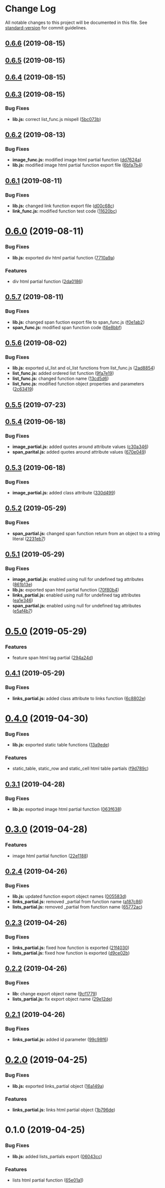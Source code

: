 # Change Log

All notable changes to this project will be documented in this file. See [standard-version](https://github.com/conventional-changelog/standard-version) for commit guidelines.

<a name="0.6.6"></a>
## [0.6.6](https://github.com/kilisio/html_partials/compare/v0.6.5...v0.6.6) (2019-08-15)



<a name="0.6.5"></a>
## [0.6.5](https://github.com/kilisio/html_partials/compare/v0.6.4...v0.6.5) (2019-08-15)



<a name="0.6.4"></a>
## [0.6.4](https://github.com/kilisio/html_partials/compare/v0.6.3...v0.6.4) (2019-08-15)



<a name="0.6.3"></a>
## [0.6.3](https://github.com/kilisio/html_partials/compare/v0.6.2...v0.6.3) (2019-08-15)


### Bug Fixes

* **lib.js:** correct list_func.js mispell ([5bc073b](https://github.com/kilisio/html_partials/commit/5bc073b))



<a name="0.6.2"></a>
## [0.6.2](https://github.com/kilisio/html_partials/compare/v0.6.1...v0.6.2) (2019-08-13)


### Bug Fixes

* **image_func.js:** modified image html partial function ([dd7624a](https://github.com/kilisio/html_partials/commit/dd7624a))
* **lib.js:** modified image html partial function export file ([6bfa7b4](https://github.com/kilisio/html_partials/commit/6bfa7b4))



<a name="0.6.1"></a>
## [0.6.1](https://github.com/kilisio/html_partials/compare/v0.6.0...v0.6.1) (2019-08-11)


### Bug Fixes

* **lib.js:** changed link function export file ([d00c68c](https://github.com/kilisio/html_partials/commit/d00c68c))
* **link_func.js:** modified function test code ([11620bc](https://github.com/kilisio/html_partials/commit/11620bc))



<a name="0.6.0"></a>
# [0.6.0](https://github.com/kilisio/html_partials/compare/v0.5.7...v0.6.0) (2019-08-11)


### Bug Fixes

* **lib.js:** exported div html partial function ([7710a9a](https://github.com/kilisio/html_partials/commit/7710a9a))


### Features

* div html partial function ([2da0186](https://github.com/kilisio/html_partials/commit/2da0186))



<a name="0.5.7"></a>
## [0.5.7](https://github.com/kilisio/html_partials/compare/v0.5.6...v0.5.7) (2019-08-11)


### Bug Fixes

* **lib.js:** changed span fuction export file to span_func.js ([f0e1ab2](https://github.com/kilisio/html_partials/commit/f0e1ab2))
* **span_func.js:** modified span function code ([f4e8bbf](https://github.com/kilisio/html_partials/commit/f4e8bbf))



<a name="0.5.6"></a>
## [0.5.6](https://github.com/kilisio/html_partials/compare/v0.5.5...v0.5.6) (2019-08-02)


### Bug Fixes

* **lib.js:** exported ul_list and ol_list functions from list_func.js ([2ad8854](https://github.com/kilisio/html_partials/commit/2ad8854))
* **list_func.js:** added ordered list function ([9fa7e19](https://github.com/kilisio/html_partials/commit/9fa7e19))
* **list_func.js:** changed function name ([13cd5d6](https://github.com/kilisio/html_partials/commit/13cd5d6))
* **list_func.js:** modified function object properties and parameters ([2c63419](https://github.com/kilisio/html_partials/commit/2c63419))



<a name="0.5.5"></a>
## [0.5.5](https://github.com/kilisio/html_partials/compare/v0.5.4...v0.5.5) (2019-07-23)



<a name="0.5.4"></a>
## [0.5.4](https://github.com/kilisio/html_partials_lib/compare/v0.5.3...v0.5.4) (2019-06-18)


### Bug Fixes

* **image_partial.js:** added quotes around attribute values ([c30a346](https://github.com/kilisio/html_partials_lib/commit/c30a346))
* **span_parital.js:** added quotes around attribute values ([670e049](https://github.com/kilisio/html_partials_lib/commit/670e049))



<a name="0.5.3"></a>
## [0.5.3](https://github.com/kilisio/html_partials_lib/compare/v0.5.2...v0.5.3) (2019-06-18)


### Bug Fixes

* **image_partial.js:** added class attribute ([330d499](https://github.com/kilisio/html_partials_lib/commit/330d499))



<a name="0.5.2"></a>
## [0.5.2](https://github.com/kilisio/html_partials_lib/compare/v0.5.1...v0.5.2) (2019-05-29)


### Bug Fixes

* **span_partial.js:** changed span function return from an object to a string literal ([2231eb7](https://github.com/kilisio/html_partials_lib/commit/2231eb7))



<a name="0.5.1"></a>
## [0.5.1](https://github.com/kilisio/html_partials_lib/compare/v0.5.0...v0.5.1) (2019-05-29)


### Bug Fixes

* **image_partial.js:** enabled using null for undefined tag attributes ([861b13e](https://github.com/kilisio/html_partials_lib/commit/861b13e))
* **lib.js:** exported span html partial function ([70f80b4](https://github.com/kilisio/html_partials_lib/commit/70f80b4))
* **links_partial.js:** enabled using null for undefined tag attributes ([ea1e346](https://github.com/kilisio/html_partials_lib/commit/ea1e346))
* **span_partial.js:** enabled using null for undefined tag attributes ([e5af4b7](https://github.com/kilisio/html_partials_lib/commit/e5af4b7))



<a name="0.5.0"></a>
# [0.5.0](https://github.com/kilisio/html_partials_lib/compare/v0.4.1...v0.5.0) (2019-05-29)


### Features

* feature span html tag partial ([294a24d](https://github.com/kilisio/html_partials_lib/commit/294a24d))



<a name="0.4.1"></a>
## [0.4.1](https://github.com/kilisio/html_partials_lib/compare/v0.4.0...v0.4.1) (2019-05-29)


### Bug Fixes

* **links_partial.js:** added class attribute to links function ([6c8802e](https://github.com/kilisio/html_partials_lib/commit/6c8802e))



<a name="0.4.0"></a>
# [0.4.0](https://github.com/kilisio/html_partials_lib/compare/v0.3.1...v0.4.0) (2019-04-30)


### Bug Fixes

* **lib.js:** exported static table functions ([13a9ede](https://github.com/kilisio/html_partials_lib/commit/13a9ede))


### Features

* static_table, static_row and static_cell html table partials ([f9d789c](https://github.com/kilisio/html_partials_lib/commit/f9d789c))



<a name="0.3.1"></a>
## [0.3.1](https://github.com/kilisio/html_partials_lib/compare/v0.3.0...v0.3.1) (2019-04-28)


### Bug Fixes

* **lib.js:** exported image html partial function ([063f638](https://github.com/kilisio/html_partials_lib/commit/063f638))



<a name="0.3.0"></a>
# [0.3.0](https://github.com/kilisio/html_partials_lib/compare/v0.2.4...v0.3.0) (2019-04-28)


### Features

* image html partial function ([22e1188](https://github.com/kilisio/html_partials_lib/commit/22e1188))



<a name="0.2.4"></a>
## [0.2.4](https://github.com/kilisio/html_partials_lib/compare/v0.2.3...v0.2.4) (2019-04-26)


### Bug Fixes

* **lib.js:** updated function export object names ([005583d](https://github.com/kilisio/html_partials_lib/commit/005583d))
* **links_partial.js:** removed _partial from function name ([a187c86](https://github.com/kilisio/html_partials_lib/commit/a187c86))
* **lists_partial.js:** removed _partial from function name ([65772ac](https://github.com/kilisio/html_partials_lib/commit/65772ac))



<a name="0.2.3"></a>
## [0.2.3](https://github.com/kilisio/html_partials_lib/compare/v0.2.2...v0.2.3) (2019-04-26)


### Bug Fixes

* **links_partial.js:** fixed how function is exported ([21f4030](https://github.com/kilisio/html_partials_lib/commit/21f4030))
* **lists_partial.js:** fixed how function is exported ([d9ce02b](https://github.com/kilisio/html_partials_lib/commit/d9ce02b))



<a name="0.2.2"></a>
## [0.2.2](https://github.com/kilisio/html_partials_lib/compare/v0.2.1...v0.2.2) (2019-04-26)


### Bug Fixes

* **lib:** change export object name ([9cf1779](https://github.com/kilisio/html_partials_lib/commit/9cf1779))
* **lists_partial.js:** fix export object name ([29e12de](https://github.com/kilisio/html_partials_lib/commit/29e12de))



<a name="0.2.1"></a>
## [0.2.1](https://github.com/kilisio/html_partials_lib/compare/v0.2.0...v0.2.1) (2019-04-26)


### Bug Fixes

* **links_partial.js:** added id parameter ([99c98f6](https://github.com/kilisio/html_partials_lib/commit/99c98f6))



<a name="0.2.0"></a>
# [0.2.0](https://github.com/kilisio/html_partials_lib/compare/v0.1.0...v0.2.0) (2019-04-25)


### Bug Fixes

* **lib.js:** exported links_partial object ([16a149a](https://github.com/kilisio/html_partials_lib/commit/16a149a))


### Features

* **links_partial.js:** links html partial object ([1b796de](https://github.com/kilisio/html_partials_lib/commit/1b796de))



<a name="0.1.0"></a>
# 0.1.0 (2019-04-25)


### Bug Fixes

* **lib.js:** added lists_partials export ([06043cc](https://github.com/kilisio/html_partials_lib/commit/06043cc))


### Features

* lists html partial function ([65e01a1](https://github.com/kilisio/html_partials_lib/commit/65e01a1))
